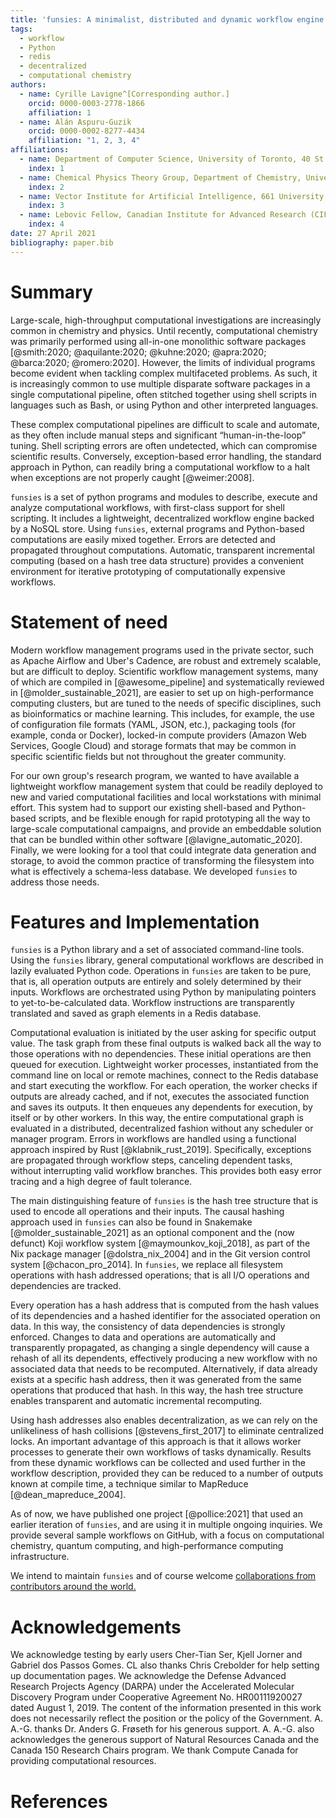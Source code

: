 ```yaml
---
title: 'funsies: A minimalist, distributed and dynamic workflow engine'
tags:
  - workflow
  - Python
  - redis
  - decentralized
  - computational chemistry
authors:
  - name: Cyrille Lavigne^[Corresponding author.]
    orcid: 0000-0003-2778-1866
    affiliation: 1
  - name: Alán Aspuru-Guzik
    orcid: 0000-0002-8277-4434
    affiliation: "1, 2, 3, 4"
affiliations:
  - name: Department of Computer Science, University of Toronto, 40 St. George St, Toronto, Ontario M5S 2E4, Canada
    index: 1
  - name: Chemical Physics Theory Group, Department of Chemistry, University of Toronto, 80 St. George St, Toronto, Ontario M5S 3H6, Canada
    index: 2
  - name: Vector Institute for Artificial Intelligence, 661 University Ave Suite 710, Toronto, Ontario M5G 1M1, Canada
    index: 3
  - name: Lebovic Fellow, Canadian Institute for Advanced Research (CIFAR), 661 University Ave, Toronto, Ontario M5G, Canada
    index: 4
date: 27 April 2021
bibliography: paper.bib
---
```


# Summary

Large-scale, high-throughput computational investigations are increasingly
common in chemistry and physics. Until recently, computational chemistry was
primarily performed using all-in-one monolithic software
packages [@smith:2020; @aquilante:2020; @kuhne:2020;
@apra:2020; @barca:2020; @romero:2020]. However, the
limits of individual programs become evident when tackling complex
multifaceted problems. As such, it is increasingly common to use multiple
disparate software packages in a single computational pipeline, 
 often stitched together using shell scripts in
languages such as Bash, or using Python and other interpreted languages.

These complex computational pipelines are difficult to scale and automate, as
they often include manual steps and significant “human-in-the-loop” tuning.
Shell scripting errors are often undetected, which can compromise
scientific results. Conversely, exception-based error handling, the standard
approach in Python, can readily bring a computational workflow to a halt when
exceptions are not properly caught [@weimer:2008].

`funsies` is a set of python programs and modules to describe, execute and
analyze computational workflows, with first-class support for shell scripting.
It includes a lightweight, decentralized workflow engine backed by a NoSQL
store. Using `funsies`, external programs and Python-based computations
are easily mixed together. Errors are detected and propagated throughout
computations. Automatic, transparent incremental computing (based on a hash
tree data structure) provides a convenient environment for iterative
prototyping of computationally expensive workflows.

# Statement of need


Modern workflow management programs used in the private sector, such as Apache
Airflow and Uber's Cadence, are robust and extremely scalable, but are
difficult to deploy. Scientific workflow management systems, many of which are
compiled in [@awesome_pipeline] and systematically reviewed in
[@molder_sustainable_2021], are easier to set up on high-performance computing
clusters, but are tuned to the needs of specific disciplines, such as
bioinformatics or machine learning. This includes, for example, the use of
configuration file formats (YAML, JSON, etc.), packaging tools (for example,
conda or Docker), locked-in compute providers (Amazon Web Services, Google
Cloud) and storage formats that may be common in specific scientific fields
but not throughout the greater community.

For our own group's research program, we wanted to have available a
lightweight workflow management system that could be readily deployed to new
and varied computational facilities and local workstations with minimal
effort. This system had to support our existing shell-based and Python-based
scripts, and be flexible enough for rapid prototyping all the way to
large-scale computational campaigns, and provide an embeddable solution that
can be bundled within other software [@lavigne_automatic_2020]. Finally, we
were looking for a tool that could integrate data generation and storage, to
avoid the common practice of transforming the filesystem into what is
effectively a schema-less database. We developed `funsies` to address those
needs.


# Features and Implementation

`funsies` is a Python library and a set of associated command-line tools.
Using the `funsies` library, general computational workflows are described in
lazily evaluated Python code. Operations in `funsies` are taken to be pure,
that is, all operation outputs are entirely and solely determined by their
inputs. Workflows are orchestrated using Python by manipulating pointers to
yet-to-be-calculated data. Workflow instructions are transparently translated
and saved as graph elements in a Redis database.

Computational evaluation is initiated by the user asking for specific output
value. The task graph from these final outputs is walked back all the way to
those operations with no dependencies. These initial operations are then
queued for execution. Lightweight worker processes, instantiated from the
command line on local or remote machines, connect to the Redis database and
start executing the workflow. For each operation, the worker checks if outputs
are already cached, and if not, executes the associated function and saves its
outputs. It then enqueues any dependents for execution, by itself or by other
workers. In this way, the entire computational graph is evaluated in a
distributed, decentralized fashion without any scheduler or manager program.
Errors in workflows are handled using a functional approach inspired by Rust
[@klabnik_rust_2019]. Specifically, exceptions are propagated through workflow
steps, canceling dependent tasks, without interrupting valid workflow
branches. This provides both easy error tracing and a high degree of fault
tolerance.


The main distinguishing feature of `funsies` is the hash tree structure that
is used to encode all operations and their inputs. The causal hashing approach
used in `funsies` can also be found in Snakemake [@molder_sustainable_2021] as
an optional component and the (now defunct) Koji workflow
system [@maymounkov_koji_2018], as part of the Nix package
manager [@dolstra_nix_2004] and in the Git version control
system [@chacon_pro_2014]. In `funsies`, we replace all filesystem operations
with hash addressed operations; that is all I/O operations and dependencies
are tracked.

Every operation has a hash address that is computed from the hash values of
its dependencies and a hashed identifier for the associated operation on data.
In this way, the consistency of data dependencies is strongly enforced.
Changes to data and operations are automatically and transparently propagated,
as changing a single dependency will cause a rehash of all its dependents,
effectively producing a new workflow with no associated data that needs to be
recomputed. Alternatively, if data already exists at a specific hash address,
then it was generated from the same operations that produced that hash. In
this way, the hash tree structure enables transparent and automatic
incremental recomputing. 

Using hash addresses also enables decentralization, as we can rely on the
unlikeliness of hash collisions [@stevens_first_2017] to eliminate centralized
locks. An important advantage of this approach is that it allows worker
processes to generate their own workflows of tasks dynamically. Results from
these dynamic workflows can be collected and used further in the workflow
description, provided they can be reduced to a number of outputs known at
compile time, a technique similar to MapReduce [@dean_mapreduce_2004].

As of now, we have published one project [@pollice:2021] that used an earlier
iteration of `funsies`, and are using it in multiple ongoing inquiries. We
provide several sample workflows on GitHub, with a focus on computational
chemistry, quantum computing, and high-performance computing infrastructure.

We intend to maintain `funsies` and of course welcome [collaborations from
contributors around the world.](https://github.com/aspuru-guzik-group/funsies/blob/master/CONTRIBUTING.md)


# Acknowledgements

We acknowledge testing by early users Cher-Tian Ser, Kjell
Jorner and Gabriel dos Passos Gomes. CL also
thanks Chris Crebolder for help setting up documentation pages.
We acknowledge the Defense Advanced Research Projects Agency (DARPA) under the
Accelerated Molecular Discovery Program under Cooperative Agreement No.
HR00111920027 dated August 1, 2019. The content of the information presented
in this work does not necessarily reflect the position or the policy of the
Government. A. A.-G. thanks Dr. Anders G. Frøseth for his generous support. A.
A.-G. also acknowledges the generous support of Natural Resources Canada and
the Canada 150 Research Chairs program. We thank Compute Canada for providing
computational resources.

# References
